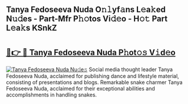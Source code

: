 ## Tanya Fedoseeva Nuda O𝚗𝚕yf𝚊ns L𝚎a𝚔ed N𝚞𝚍es - Part-Mfr P𝚑𝚘tos Vi𝚍𝚎o - H𝚘𝚝 Part L𝚎a𝚔s KSnkZ

# <h2><a href="http://kf7n8v.oniu.top/?m=Tanya+Fedoseeva+Nuda">🔗👉 🔴 Tanya Fedoseeva Nuda P𝚑ot𝚘𝚜 V𝚒d𝚎o</a></h2>

[![Tanya Fedoseeva Nuda Nu𝚍e𝚜](https://i.imgur.com/0qMVB7G.gif)](http://kf7n8v.oniu.top/?m=Tanya+Fedoseeva+Nuda)
Social media thought leader Tanya Fedoseeva Nuda, acclaimed for publishing dance and lifestyle material, consisting of presentations and blogs. Remarkable snake charmer Tanya Fedoseeva Nuda, acclaimed for their exceptional abilities and accomplishments in handling snakes.  
